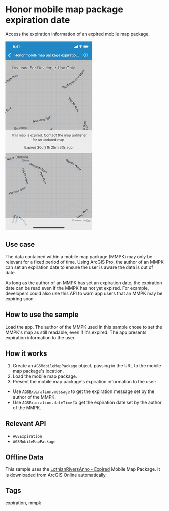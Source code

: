 # Honor mobile map package expiration date

Access the expiration information of an expired mobile map package.

![Screenshot of Honor Mobile Map Package Expiration Date Sample](image1.png)

## Use case

The data contained within a mobile map package (MMPK) may only be relevant for a fixed period of time. Using ArcGIS Pro, the author of an MMPK can set an expiration date to ensure the user is aware the data is out of date.

As long as the author of an MMPK has set an expiration date, the expiration date can be read even if the MMPK has not yet expired. For example, developers could also use this API to warn app users that an MMPK may be expiring soon.

## How to use the sample

Load the app. The author of the MMPK used in this sample chose to set the MMPK's map as still readable, even if it's expired. The app presents expiration information to the user.

## How it works

1. Create an `AGSMobileMapPackage` object, passing in the URL to the mobile map package's location.
2. Load the mobile map package.
3. Present the mobile map package's expiration information to the user:
  - Use `AGSExpiration.message` to get the expiration message set by the author of the MMPK.
  - Use `AGSExpiration.dateTime` to get the expiration date set by the author of the MMPK.

## Relevant API

- `AGSExpiration`
- `AGSMobileMapPackage`

## Offline Data

This sample uses the [LothianRiversAnno - Expired](https://arcgisruntime.maps.arcgis.com/home/item.html?id=628e8e3521cf45e9a28a12fe10c02c4d) Mobile Map Package. It is downloaded from ArcGIS Online automatically.

## Tags

expiration, mmpk